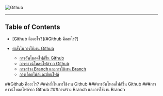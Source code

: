 ﻿![Github](https://i.ytimg.com/vi/ptK9-CNms98/maxresdefault.jpg)

---

## Table of Contents

- [Github คืออะไร?](#Github คืออะไร?)

- [คำสั่งในการใช้งาน Github](#คำสั่งในการใช้งาน-github)



  - [การอัพโหลดไฟล์ขึ้น Github](#การอัพโหลดไฟล์ขึ้น-github)
  - [การดาวน์โหลดไฟล์จาก Github](#การดาวน์โหลดไฟล์จาก-github)
  - [การสร้าง Branch และการใช้งาน Branch](#การสร้าง-branch-และการใช้งาน-branch)
  - [การเลือกไฟล์และซ่อนไฟล์](การซ่อนไฟล์)

##Github คืออะไร?
##คำสั่งในการใช้งาน Github
###การอัพโหลดไฟล์ขึ้น Github
###การดาวน์โหลดไฟล์จาก Github
###การสร้าง Branch และการใช้งาน Branch